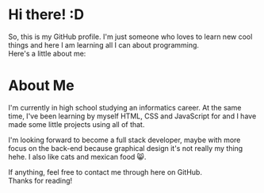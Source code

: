 # Hi there! :D
So, this is my GitHub profile. I'm just someone who loves to learn new cool things and here I am learning all I can about programming.  
Here's a little about me:

# About Me
I'm currently in high school studying an informatics career. At the same time, I've been learning by myself HTML, CSS and JavaScript for and I have made some little projects using all of that.  
  
I'm looking forward to become a full stack developer, maybe with more focus on the back-end because graphical design it's not really my thing hehe. I also like cats and mexican food 😸.  
  
If anything, feel free to contact me through here on GitHub.  
Thanks for reading!
